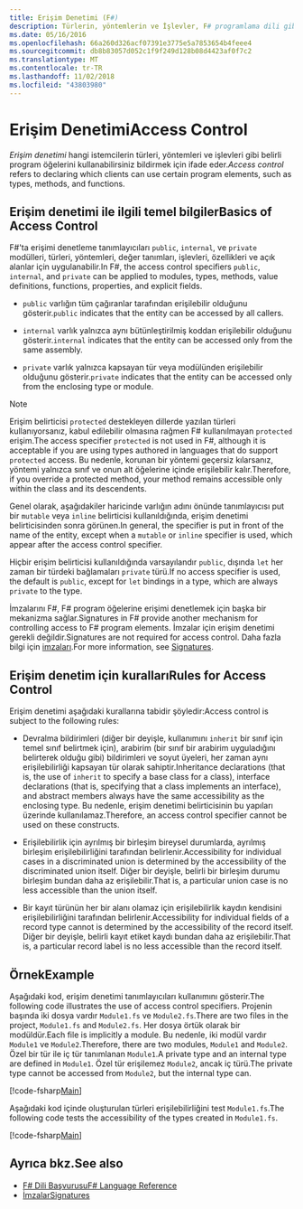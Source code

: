 ```yaml
---
title: Erişim Denetimi (F#)
description: Türlerin, yöntemlerin ve İşlevler, F# programlama dili gibi programlama öğelerine erişimi denetlemeyi öğrenin.
ms.date: 05/16/2016
ms.openlocfilehash: 66a260d326acf07391e3775e5a7853654b4feee4
ms.sourcegitcommit: db8b83057d052c1f9f249d128b08d4423af0f7c2
ms.translationtype: MT
ms.contentlocale: tr-TR
ms.lasthandoff: 11/02/2018
ms.locfileid: "43803980"
---
```

# <a name="access-control"></a><span data-ttu-id="196f4-103">Erişim Denetimi</span><span class="sxs-lookup"><span data-stu-id="196f4-103">Access Control</span></span>

<span data-ttu-id="196f4-104">*Erişim denetimi* hangi istemcilerin türleri, yöntemleri ve işlevleri gibi belirli program öğelerini kullanabilirsiniz bildirmek için ifade eder.</span><span class="sxs-lookup"><span data-stu-id="196f4-104">*Access control* refers to declaring which clients can use certain program elements, such as types, methods, and functions.</span></span>

## <a name="basics-of-access-control"></a><span data-ttu-id="196f4-105">Erişim denetimi ile ilgili temel bilgiler</span><span class="sxs-lookup"><span data-stu-id="196f4-105">Basics of Access Control</span></span>

<span data-ttu-id="196f4-106">F#'ta erişimi denetleme tanımlayıcıları `public`, `internal`, ve `private` modülleri, türleri, yöntemleri, değer tanımları, işlevleri, özellikleri ve açık alanlar için uygulanabilir.</span><span class="sxs-lookup"><span data-stu-id="196f4-106">In F#, the access control specifiers `public`, `internal`, and `private` can be applied to modules, types, methods, value definitions, functions, properties, and explicit fields.</span></span>

- <span data-ttu-id="196f4-107">`public` varlığın tüm çağıranlar tarafından erişilebilir olduğunu gösterir.</span><span class="sxs-lookup"><span data-stu-id="196f4-107">`public` indicates that the entity can be accessed by all callers.</span></span>

- <span data-ttu-id="196f4-108">`internal` varlık yalnızca aynı bütünleştirilmiş koddan erişilebilir olduğunu gösterir.</span><span class="sxs-lookup"><span data-stu-id="196f4-108">`internal` indicates that the entity can be accessed only from the same assembly.</span></span>

- <span data-ttu-id="196f4-109">`private` varlık yalnızca kapsayan tür veya modülünden erişilebilir olduğunu gösterir.</span><span class="sxs-lookup"><span data-stu-id="196f4-109">`private` indicates that the entity can be accessed only from the enclosing type or module.</span></span>

>[!NOTE]
<span data-ttu-id="196f4-110">Erişim belirticisi `protected` destekleyen dillerde yazılan türleri kullanıyorsanız, kabul edilebilir olmasına rağmen F# kullanılmayan `protected` erişim.</span><span class="sxs-lookup"><span data-stu-id="196f4-110">The access specifier `protected` is not used in F#, although it is acceptable if you are using types authored in languages that do support `protected` access.</span></span> <span data-ttu-id="196f4-111">Bu nedenle, korunan bir yöntemi geçersiz kılarsanız, yöntemi yalnızca sınıf ve onun alt öğelerine içinde erişilebilir kalır.</span><span class="sxs-lookup"><span data-stu-id="196f4-111">Therefore, if you override a protected method, your method remains accessible only within the class and its descendents.</span></span>

<span data-ttu-id="196f4-112">Genel olarak, aşağıdakiler haricinde varlığın adını önünde tanımlayıcısı put bir `mutable` veya `inline` belirticisi kullanıldığında, erişim denetimi belirticisinden sonra görünen.</span><span class="sxs-lookup"><span data-stu-id="196f4-112">In general, the specifier is put in front of the name of the entity, except when a `mutable` or `inline` specifier is used, which appear after the access control specifier.</span></span>

<span data-ttu-id="196f4-113">Hiçbir erişim belirticisi kullanıldığında varsayılandır `public`, dışında `let` her zaman bir türdeki bağlamaları `private` türü.</span><span class="sxs-lookup"><span data-stu-id="196f4-113">If no access specifier is used, the default is `public`, except for `let` bindings in a type, which are always `private` to the type.</span></span>

<span data-ttu-id="196f4-114">İmzalarını F#, F# program öğelerine erişimi denetlemek için başka bir mekanizma sağlar.</span><span class="sxs-lookup"><span data-stu-id="196f4-114">Signatures in F# provide another mechanism for controlling access to F# program elements.</span></span> <span data-ttu-id="196f4-115">İmzalar için erişim denetimi gerekli değildir.</span><span class="sxs-lookup"><span data-stu-id="196f4-115">Signatures are not required for access control.</span></span> <span data-ttu-id="196f4-116">Daha fazla bilgi için [imzaları](signatures.md).</span><span class="sxs-lookup"><span data-stu-id="196f4-116">For more information, see [Signatures](signatures.md).</span></span>

## <a name="rules-for-access-control"></a><span data-ttu-id="196f4-117">Erişim denetim için kuralları</span><span class="sxs-lookup"><span data-stu-id="196f4-117">Rules for Access Control</span></span>

<span data-ttu-id="196f4-118">Erişim denetimi aşağıdaki kurallarına tabidir şöyledir:</span><span class="sxs-lookup"><span data-stu-id="196f4-118">Access control is subject to the following rules:</span></span>

- <span data-ttu-id="196f4-119">Devralma bildirimleri (diğer bir deyişle, kullanımını `inherit` bir sınıf için temel sınıf belirtmek için), arabirim (bir sınıf bir arabirim uyguladığını belirterek olduğu gibi) bildirimleri ve soyut üyeleri, her zaman aynı erişilebilirliği kapsayan tür olarak sahiptir.</span><span class="sxs-lookup"><span data-stu-id="196f4-119">Inheritance declarations (that is, the use of `inherit` to specify a base class for a class), interface declarations (that is, specifying that a class implements an interface), and abstract members always have the same accessibility as the enclosing type.</span></span> <span data-ttu-id="196f4-120">Bu nedenle, erişim denetimi belirticisinin bu yapıları üzerinde kullanılamaz.</span><span class="sxs-lookup"><span data-stu-id="196f4-120">Therefore, an access control specifier cannot be used on these constructs.</span></span>

- <span data-ttu-id="196f4-121">Erişilebilirlik için ayrılmış bir birleşim bireysel durumlarda, ayrılmış birleşim erişilebilirliğini tarafından belirlenir.</span><span class="sxs-lookup"><span data-stu-id="196f4-121">Accessibility for individual cases in a discriminated union is determined by the accessibility of the discriminated union itself.</span></span> <span data-ttu-id="196f4-122">Diğer bir deyişle, belirli bir birleşim durumu birleşim bundan daha az erişilebilir.</span><span class="sxs-lookup"><span data-stu-id="196f4-122">That is, a particular union case is no less accessible than the union itself.</span></span>

- <span data-ttu-id="196f4-123">Bir kayıt türünün her bir alanı olamaz için erişilebilirlik kaydın kendisini erişilebilirliğini tarafından belirlenir.</span><span class="sxs-lookup"><span data-stu-id="196f4-123">Accessibility for individual fields of a record type cannot is determined by the accessibility of the record itself.</span></span> <span data-ttu-id="196f4-124">Diğer bir deyişle, belirli kayıt etiket kaydı bundan daha az erişilebilir.</span><span class="sxs-lookup"><span data-stu-id="196f4-124">That is, a particular record label is no less accessible than the record itself.</span></span>

## <a name="example"></a><span data-ttu-id="196f4-125">Örnek</span><span class="sxs-lookup"><span data-stu-id="196f4-125">Example</span></span>

<span data-ttu-id="196f4-126">Aşağıdaki kod, erişim denetimi tanımlayıcıları kullanımını gösterir.</span><span class="sxs-lookup"><span data-stu-id="196f4-126">The following code illustrates the use of access control specifiers.</span></span> <span data-ttu-id="196f4-127">Projenin başında iki dosya vardır `Module1.fs` ve `Module2.fs`.</span><span class="sxs-lookup"><span data-stu-id="196f4-127">There are two files in the project, `Module1.fs` and `Module2.fs`.</span></span> <span data-ttu-id="196f4-128">Her dosya örtük olarak bir modüldür.</span><span class="sxs-lookup"><span data-stu-id="196f4-128">Each file is implicitly a module.</span></span> <span data-ttu-id="196f4-129">Bu nedenle, iki modül vardır `Module1` ve `Module2`.</span><span class="sxs-lookup"><span data-stu-id="196f4-129">Therefore, there are two modules, `Module1` and `Module2`.</span></span> <span data-ttu-id="196f4-130">Özel bir tür ile iç tür tanımlanan `Module1`.</span><span class="sxs-lookup"><span data-stu-id="196f4-130">A private type and an internal type are defined in `Module1`.</span></span> <span data-ttu-id="196f4-131">Özel tür erişilemez `Module2`, ancak iç türü.</span><span class="sxs-lookup"><span data-stu-id="196f4-131">The private type cannot be accessed from `Module2`, but the internal type can.</span></span>

[!code-fsharp[Main](../../../samples/snippets/fsharp/access-control/snippet1.fs)]

<span data-ttu-id="196f4-132">Aşağıdaki kod içinde oluşturulan türleri erişilebilirliğini test `Module1.fs`.</span><span class="sxs-lookup"><span data-stu-id="196f4-132">The following code tests the accessibility of the types created in `Module1.fs`.</span></span>

[!code-fsharp[Main](../../../samples/snippets/fsharp/access-control/snippet2.fs)]

## <a name="see-also"></a><span data-ttu-id="196f4-133">Ayrıca bkz.</span><span class="sxs-lookup"><span data-stu-id="196f4-133">See also</span></span>

- [<span data-ttu-id="196f4-134">F# Dili Başvurusu</span><span class="sxs-lookup"><span data-stu-id="196f4-134">F# Language Reference</span></span>](index.md)
- [<span data-ttu-id="196f4-135">İmzalar</span><span class="sxs-lookup"><span data-stu-id="196f4-135">Signatures</span></span>](signatures.md)
